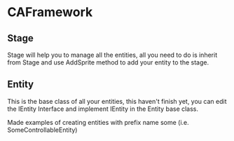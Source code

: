 # CAFramework

## Stage
Stage will help you to manage all the entities, all you need to do is inherit from Stage and use AddSprite method to add your entity to the stage.

## Entity
This is the base class of all your entities, this haven't finish yet, you can edit the IEntity Interface and implement IEntity in the Entity base class.

Made examples of creating entities with prefix name some (i.e. SomeControllableEntity)

